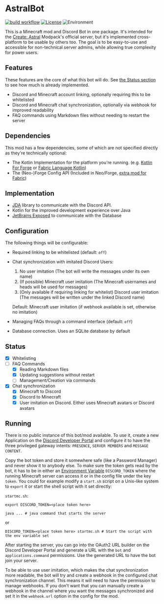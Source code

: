 # AstralBot
[![build workflow](https://img.shields.io/github/actions/workflow/status/Erdragh/AstralBot/build.yml?style=for-the-badge)](https://github.com/Erdragh/AstralBot/actions/workflows/build.yml)
[![License](https://img.shields.io/github/license/Juuxel/Adorn.svg?style=for-the-badge)](LICENSE)
![Environment](https://img.shields.io/badge/environment-server-4caf50?style=for-the-badge)

This is a Minecraft mod and Discord Bot in one package. It's intended for the [Create: Astral](https://www.curseforge.com/minecraft/modpacks/create-astral)
Modpack's official server, but it's implemented cross-platform to be usable by others too.
The goal is to be easy-to-use and accessible for non-technical server admins,
while allowing true complexity for power users.

## Features
These features are the core of what this bot will do. See [the Status section](#status)
to see how much is already implemented.
- Discord and Minecraft account linking, optionally requiring this to be whitelisted
- Discord and Minecraft chat synchronization, optionally via webhook for improved readability
- FAQ commands using Markdown files without needing to restart the server

## Dependencies

This mod has a few dependencies, some of which are not specified directly as they're technically optional:
- The Kotlin Implementation for the platform you're running. (e.g. [Kotlin For Forge](https://modrinth.com/mod/kotlin-for-forge) or [Fabric Language Kotlin](https://modrinth.com/mod/fabric-language-kotlin))
- The (Neo-)Forge Config API (Included in Neo/Forge, [extra mod for Fabric](https://modrinth.com/mod/forge-config-api-port))

## Implementation
- [JDA](https://jda.wiki) library to communicate with the Discord API.
- Kotlin for the improved development experience over Java
- [JetBrains Exposed](https://github.com/JetBrains/Exposed) to communicate with the Database

## Configuration
The following things will be configurable:
- Required linking to be whitelisted (default: `off`)
- Chat synchronization with imitated Discord Users:
  1. No user imitation (The bot will write the messages under its own name)
  2. (If possible) Minecraft user imitation (The Minecraft usernames and heads will be used for messages)
  3. (Only available if requiring linking for whitelist) Discord user imitation (The messages will be written under the linked Discord name)
  
  Default: Minecraft user imitation (if webhook available is set, otherwise no imitation)
- Managing FAQs through a command interface (default: `off`)
- Database connection. Uses an SQLite database by default

## Status
- [x] Whitelisting
- [ ] FAQ Commands
  - [x] Reading Markdown files
  - [x] Updating suggestions without restart
  - [ ] Management/Creation via commands
- [x] Chat synchronization
  - [x] Minecraft to Discord
  - [x] Discord to Minecraft
  - [x] User imitation on Discord. Either uses Minecraft avatars or Discord avatars

## Running
There is no public instance of this bot/mod available. To use it, create a new Application
on the [Discord Developer Portal](https://discord.com/developers/applications) and configure it
to have the three privileged gateway intents: `PRESENCE`, `SERVER MEMBERS` and `MESSAGE CONTENT`.

Copy the bot token and store it somewhere safe (like a Password Manager) and never show it to
anybody else. To make sure the token gets read by the bot, it has to be in either an [Environment Variable](https://en.wikipedia.org/wiki/Environment_variable)
`DISCORD_TOKEN` where the running Minecraft server can access it or in the config file under the key `token`.
You could for example modify a `start.sh` script on a Unix-like system to `export` it or start the shell script with it set directly:

`startmc.sh`:
```shell
export DISCORD_TOKEN=<place token here>

java ... # java command that starts the server
```

or

```shell
DISCORD_TOKEN=<place token here> startmc.sh # Start the script with the env variable set
```

After starting the server, you can go into the OAuth2 URL builder on the Discord
Developer Portal and generate a URL with the `bot` and `applications.command` permissions.
Use the generated URL to have the bot join your server.

To be able to use user imitation, which makes the chat synchronization more readable, the bot will try and create a webhook
in the configured chat synchronization channel. This means it will need to have the permission to manage webhooks. If you
don't want that you can manually create a webhook in the channel where you want the messages synchronized and set it in the
`webhook.url` option in the config for the mod.